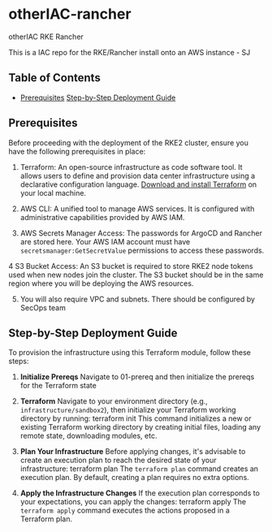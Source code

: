 # otherIAC-rancher
otherIAC RKE Rancher 

This is a IAC repo for the RKE/Rancher install onto an AWS instance - SJ

## Table of Contents

- [Prerequisites](#prerequisites)
  [Step-by-Step Deployment Guide](#step-by-step-deployment-guide)

## Prerequisites
Before proceeding with the deployment of the RKE2 cluster, ensure you have the following prerequisites in place:

1. Terraform: An open-source infrastructure as code software tool. It allows users to define and provision data center infrastructure using a declarative configuration language. [Download and install Terraform](https://www.terraform.io/downloads.html) on your local machine.

2. AWS CLI: A unified tool to manage AWS services. It is configured with administrative capabilities provided by AWS IAM.

3. AWS Secrets Manager Access: The passwords for ArgoCD and Rancher are stored here. Your AWS IAM account must have `secretsmanager:GetSecretValue` permissions to access these passwords.

4  S3 Bucket Access: An S3 bucket is required to store RKE2 node tokens used when new nodes join the cluster. The S3 bucket should be in the same region where you will be deploying the AWS resources.

5. You will also require VPC and subnets.  There should be configured by SecOps team

## Step-by-Step Deployment Guide

To provision the infrastructure using this Terraform module, follow these steps:

1. **Initialize Prereqs**
Navigate to 01-prereq and then initialize the prereqs for the Terraform state

2. **Terraform**
Navigate to your environment directory (e.g., `infrastructure/sandbox2`), then initialize your Terraform working directory by running: terraform init
This command initializes a new or existing Terraform working directory by creating initial files, loading any remote state, downloading modules, etc.

3. **Plan Your Infrastructure**
Before applying changes, it's advisable to create an execution plan to reach the desired state of your infrastructure: terraform plan
The `terraform plan` command creates an execution plan. By default, creating a plan requires no extra options.

4. **Apply the Infrastructure Changes**
If the execution plan corresponds to your expectations, you can apply the changes: terraform apply
The `terraform apply` command executes the actions proposed in a Terraform plan.
